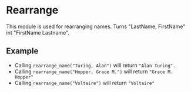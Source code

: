 Rearrange
=========

This module is used for rearranging names.
Turns "LastName, FirstName" int "FirstName Lastname".


## Example

* Calling `rearrange_name("Turing, Alan")` will return `"Alan Turing".`
* Calling `rearrange_name("Hopper, Grace M.")` will return `"Grace M. Hopper"`
* Calling `rearrange_name("Voltaire")` will return `"Voltaire"`
